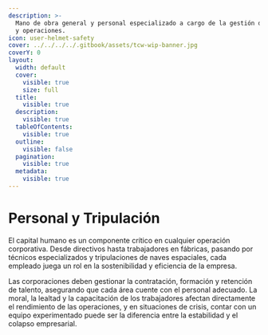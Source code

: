 ```yaml
---
description: >-
  Mano de obra general y personal especializado a cargo de la gestión de activos
  y operaciones.
icon: user-helmet-safety
cover: ../../../../.gitbook/assets/tcw-wip-banner.jpg
coverY: 0
layout:
  width: default
  cover:
    visible: true
    size: full
  title:
    visible: true
  description:
    visible: true
  tableOfContents:
    visible: true
  outline:
    visible: false
  pagination:
    visible: true
  metadata:
    visible: true
---
```


# Personal y Tripulación

El capital humano es un componente crítico en cualquier operación corporativa. Desde directivos hasta trabajadores en fábricas, pasando por técnicos especializados y tripulaciones de naves espaciales, cada empleado juega un rol en la sostenibilidad y eficiencia de la empresa.

Las corporaciones deben gestionar la contratación, formación y retención de talento, asegurando que cada área cuente con el personal adecuado. La moral, la lealtad y la capacitación de los trabajadores afectan directamente el rendimiento de las operaciones, y en situaciones de crisis, contar con un equipo experimentado puede ser la diferencia entre la estabilidad y el colapso empresarial.
